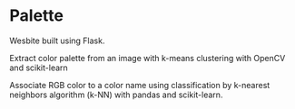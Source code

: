 # Palette

Wesbite built using Flask.

Extract color palette from an image with k-means clustering with OpenCV and scikit-learn

Associate RGB color to a color name using classification by k-nearest neighbors algorithm (k-NN) with pandas and scikit-learn.
